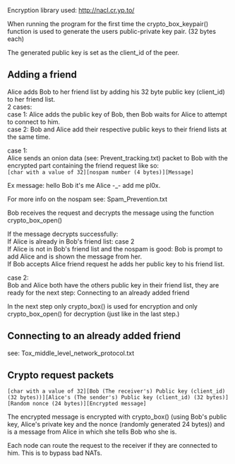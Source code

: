 Encryption library used: http://nacl.cr.yp.to/

When running the program for the first time the crypto_box_keypair() function is
used to generate the users public-private key pair. (32 bytes each)

The generated public key is set as the client_id of the peer.

## Adding a friend

Alice adds Bob to her friend list by adding his 32 byte public key (client_id)
to her friend list. \
2 cases: \
case 1: Alice adds the public key of Bob, then Bob waits for Alice to attempt to
connect to him. \
case 2: Bob and Alice add their respective public keys to their friend lists at
the same time.

case 1: \
Alice sends an onion data (see: Prevent_tracking.txt) packet to Bob with the
encrypted part containing the friend request like so: \
`[char with a value of 32][nospam number (4 bytes)][Message]`

Ex message: hello Bob it's me Alice -_- add me pl0x.

For more info on the nospam see: Spam_Prevention.txt

Bob receives the request and decrypts the message using the function
crypto_box_open()

If the message decrypts successfully: \
If Alice is already in Bob's friend list: case 2 \
If Alice is not in Bob's friend list and the nospam is good: Bob is prompt to
add Alice and is shown the message from her. \
If Bob accepts Alice friend request he adds her public key to his friend list.

case 2: \
Bob and Alice both have the others public key in their friend list, they are
ready for the next step: Connecting to an already added friend

In the next step only crypto_box() is used for encryption and only
crypto_box_open() for decryption (just like in the last step.)

## Connecting to an already added friend

see: Tox_middle_level_network_protocol.txt

## Crypto request packets

```
[char with a value of 32][Bob (The receiver's) Public key (client_id) (32 bytes))][Alice's (The sender's) Public key (client_id) (32 bytes)][Random nonce (24 bytes)][Encrypted message]
```

The encrypted message is encrypted with crypto_box() (using Bob's public key,
Alice's private key and the nonce (randomly generated 24 bytes)) and is a
message from Alice in which she tells Bob who she is.

Each node can route the request to the receiver if they are connected to him.
This is to bypass bad NATs.
